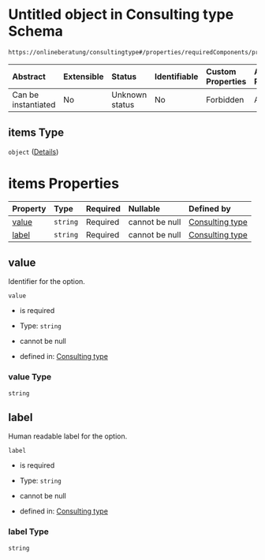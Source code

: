 # Untitled object in Consulting type Schema

```txt
https://onlineberatung/consultingtype#/properties/requiredComponents/properties/age/properties/options/items
```



| Abstract            | Extensible | Status         | Identifiable | Custom Properties | Additional Properties | Access Restrictions | Defined In                                                           |
| :------------------ | :--------- | :------------- | :----------- | :---------------- | :-------------------- | :------------------ | :------------------------------------------------------------------- |
| Can be instantiated | No         | Unknown status | No           | Forbidden         | Allowed               | none                | [consulting-type.json*](consulting-type.json "open original schema") |

## items Type

`object` ([Details](consulting-type-properties-requiredcomponents-properties-age-properties-options-items.md))

# items Properties

| Property        | Type     | Required | Nullable       | Defined by                                                                                                                                                                                                                                                   |
| :-------------- | :------- | :------- | :------------- | :----------------------------------------------------------------------------------------------------------------------------------------------------------------------------------------------------------------------------------------------------------- |
| [value](#value) | `string` | Required | cannot be null | [Consulting type](consulting-type-properties-requiredcomponents-properties-age-properties-options-items-properties-value.md "https://onlineberatung/consultingtype#/properties/requiredComponents/properties/age/properties/options/items/properties/value") |
| [label](#label) | `string` | Required | cannot be null | [Consulting type](consulting-type-properties-requiredcomponents-properties-age-properties-options-items-properties-label.md "https://onlineberatung/consultingtype#/properties/requiredComponents/properties/age/properties/options/items/properties/label") |

## value

Identifier for the option.

`value`

*   is required

*   Type: `string`

*   cannot be null

*   defined in: [Consulting type](consulting-type-properties-requiredcomponents-properties-age-properties-options-items-properties-value.md "https://onlineberatung/consultingtype#/properties/requiredComponents/properties/age/properties/options/items/properties/value")

### value Type

`string`

## label

Human readable label for the option.

`label`

*   is required

*   Type: `string`

*   cannot be null

*   defined in: [Consulting type](consulting-type-properties-requiredcomponents-properties-age-properties-options-items-properties-label.md "https://onlineberatung/consultingtype#/properties/requiredComponents/properties/age/properties/options/items/properties/label")

### label Type

`string`
